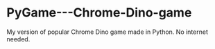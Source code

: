 # PyGame---Chrome-Dino-game
My version of popular Chrome Dino game made in Python. No internet needed.
